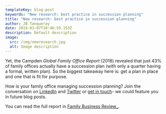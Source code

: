 ```yaml
---
templateKey: blog-post
keywords: "New research: best practice in succession planning"
title: "New research: best practice in succession planning"
author: JB Tanqueray
date: 2019-03-07T10:46:59.153Z
description: Default description
image:
  src: /img/newresearch.jpg
  alt: Image description
---
```

Yet, the Campden *Global Family Office Report* (2018) revealed that just 43% of family offices actually have a succession plan (with only a quarter having a formal, written plan). So the biggest takeaway here is: get a plan in place and one that is fit for purpose.

How is your family office managing succession planning? Join the conversation on [LinkedIn](https://www.linkedin.com/company/finlight) and [Twitter](https://twitter.com/finlightnews) or [get in touch](mailto:jb.tanqueray@finlight.com)- we could feature you in future blog posts.

You can read the full report in [Family Business Review_](https://journals.sagepub.com/doi/full/10.1177/0894486519827435).